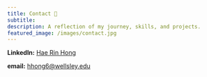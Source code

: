 ```yaml
---
title: Contact 📧
subtitle:
description: A reflection of my journey, skills, and projects.
featured_image: /images/contact.jpg
---
```


**LinkedIn:** <a href="https://www.linkedin.com/in/haerin-hong/">Hae Rin Hong</a>

**email:** hhong6@wellsley.edu
